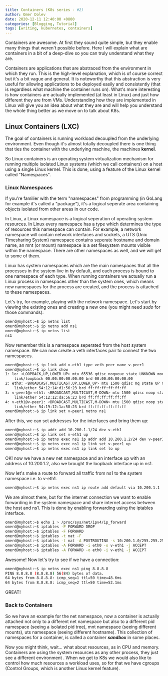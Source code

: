 ```yaml
---
title: Containers (K8s series - #2)
author: Omer Dolev
date: 2020-12-11 12:40:00 +0800
categories: [Blogging, Tutorial]
tags: [writing, kubernetes, containers]
---
```


Containers are awesome. At first they sound quite simple, but they enable many things that weren't possible before. Here I will explain what are containers in a bit of a deep-dive so you can truly understand what they are.

Containers are applications that are abstraced from the environment in which they run. This is the high-level explanation, which is of course correct but it's a bit vague and general. It is noteworthy that this abstraction is very useful for allowing applications to be deployed easily and consistently (that is regardless what machine the container runs on). What's more interesting is how containers are actually implemented (at least in Linux) and just how different they are from VMs.
Understanding how they are implemented in Linux will give you an idea about what they are and will help you understand the whole thing better as we move on to talk about K8s.

## Linux Containers (LXC)

The goal of containers is running workload decoupled from the underlying environment. Even though it's almost totally decoupled there is one thing that ties the container with the underlying machine, the machines **kernel**.

So Linux containers is an operating system virtualization mechanism for running multiple isolated Linux systems (which we call containers) on a host using a single Linux kernel.
This is done, using a feature of the Linux kernel called "Namespaces".

### Linux Namespaces

If you're familier with the term "namespaces" from programming (in GoLang for example it's called a "package"), it's a logical seperate area containing objects isolated from other areas in our code. 

In Linux, a Linux namespace is a logical seperation of operating system resources. In Linux every namespace has a type which determines the type of resources this namespace can contain. For example, a network namespace will contain network interfaces and sockets, a UTS (Unix Timesharing System) namespace contains seperate hostname and domain name, an mnt (or mount) namespace is a set filesystem mounts visible within the namespace. There are other namespaces as well, and we will get to some of them.

Linux has system namespaces which are the main namespaces that all the processes in the system live in by default, and each process is bound to one namespace of each type.
When running containers we actually run a Linux process in namespaces other than the system ones, which means new namespaces for the process are created, and the process is attached to these namespaces.

Let's try, for example, playing with the network namespace. Let's start by viewing the existing ones and creating a new one (you might need *sudo* for those commands):

```bash
omerd@myhost:~$ ip netns list
omerd@myhost:~$ ip netns add ns1
omerd@myhost:~$ ip netns list
ns1
```

Now remember this is a namespace seperated from the host system namespace.
We can now create a veth interfaces pair to connect the two namespaces.

```bash
omerd@myhost:~$ ip link add v-eth1 type veth peer name v-peer1
omerd@myhost:~$ ip link show
1: lo: <LOOPBACK,UP,LOWER_UP> mtu 65536 qdisc noqueue state UNKNOWN mode DEFAULT group default qlen 1000
    link/loopback 00:00:00:00:00:00 brd 00:00:00:00:00:00
2: eth0: <BROADCAST,MULTICAST,UP,LOWER_UP> mtu 1500 qdisc mq state UP mode DEFAULT group default qlen 1000
    link/ether 54:12:14:d1:56:23 brd ff:ff:ff:ff:ff:ff
3: v-peer1@v-eth1: <BROADCAST,MULTICAST,M-DOWN> mtu 1500 qdisc noop state DOWN mode DEFAULT group default qlen 1000
    link/ether 54:12:12:da:56:23 brd ff:ff:ff:ff:ff:ff
4: v-eth1@v-peer1: <BROADCAST,MULTICAST,M-DOWN> mtu 1500 qdisc noop state DOWN mode DEFAULT group default qlen 1000
    link/ether 54:19:12:1a:58:23 brd ff:ff:ff:ff:ff:ff
omerd@myhost:~$ ip link set v-peer1 netns ns1
```

After this, we can set addresses for the interfaces and bring them up:

```bash
omerd@myhost:~$ ip addr add 10.200.1.1/24 dev v-eth1
omerd@myhost:~$ ip link set v-eth1 up
omerd@myhost:~$ ip netns exec ns1 ip addr add 10.200.1.2/24 dev v-peer1      # Notice that running regular ip commands is in the system namespace
omerd@myhost:~$ ip netns exec ns1 ip link set v-peer1 up                     # and to run the ip commands inside a namespace you need to add the 
omerd@myhost:~$ ip netns exec ns1 ip link set lo up                          # ip netns exec <ns_name> before the command
```

OK! now we have a new net namespace and an interface up with an address of 10.200.1.2, also we brought the loopback interface up in ns1.

Now let's make a route to forward all traffic from ns1 to the system namespace i.e. to v-eth1.

```bash
omerd@myhost:~$ ip netns exec ns1 ip route add default via 10.200.1.1        # This adds a route in the routing table to be, by default forwarded to v-eth1
```

We are almost there, but for the internet connection we want to enable forwarding in the system namespace and share internet access between the host and ns1.
This is done by enabling forwarding using the iptables interface.

```bash
omerd@myhost:~$ echo 1 > /proc/sys/net/ipv4/ip_forward                       # by default there's a '0' there disabling this
omerd@myhost:~$ iptables -P FORWARD DROP                                     # setting default policy in the FORWARD chain to DROP
omerd@myhost:~$ iptables -F FORWARD                                          # flushing forward rules
omerd@myhost:~$ iptables -t nat -F                                           # flushing nat rules
omerd@myhost:~$ iptables -t nat -A POSTROUTING -s 10:200.1.0/255.255.255.0 -o eth0 -j MASQUERADE
omerd@myhost:~$ iptables -A FORWARD -i eth0 -o v-eth1 -j ACCEPT              # Allowing forwarding between eth0 and v-eth1
omerd@myhost:~$ iptables -A FORWARD -o eth0 -i v-eth1 -j ACCEPT              # both ways
```

Awesome! Now let's try to see if we have a connection:

```bash
omerd@myhost:~$ ip netns exec ns1 ping 8.8.8.8
PING 8.8.8.8 (8.8.8.8) 56(84) bytes of data.
64 bytes from 8.8.8.8: icmp_seq=1 ttl=50 time=48.6ms
64 bytes from 8.8.8.8: icmp_seq=2 ttl=50 time=52.1ms
```

GREAT! 

### Back to Containers

So we have an example for the net namespace, now a container is actually attached not only to a different net namespace but also to a different pid namespace (seeing a isolated pid tree), mnt namespace (seeing different mounts), uts namespace (seeing different hostname).
This collection of namespaces for a container, is called a container ***sandbox*** in some places.

Now you might think, wait... what about resources, as in CPU and memory. Containers are using the system resources as any other process, they just see a different environment . When we get to K8s we would also like to control how much resources a workload uses, so for that we have cgroups (Control Groups, which is another Linux kernel feature).

